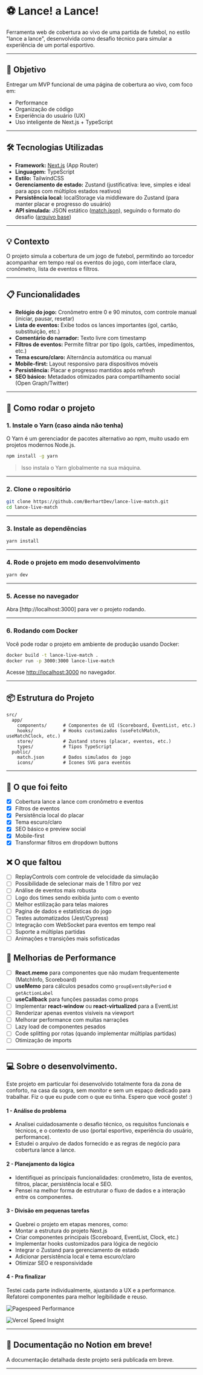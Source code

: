 # ⚽ Lance! a Lance! 

Ferramenta web de cobertura ao vivo de uma partida de futebol, no estilo "lance a lance", desenvolvida como desafio técnico para simular a experiência de um portal esportivo.

---

## 🎯 Objetivo

Entregar um MVP funcional de uma página de cobertura ao vivo, com foco em:
- Performance
- Organização de código
- Experiência do usuário (UX)
- Uso inteligente de Next.js + TypeScript

---
## 🛠️ Tecnologias Utilizadas

- **Framework:** [Next.js](https://nextjs.org/) (App Router)
- **Linguagem:** TypeScript
- **Estilo:** TailwindCSS
- **Gerenciamento de estado:** Zustand (justificativa: leve, simples e ideal para apps com múltiplos estados reativos)
- **Persistência local:** localStorage via middleware do Zustand (para manter placar e progresso do usuário)
- **API simulada:** JSON estático ([match.json](public/match.json)), seguindo o formato do desafio ([arquivo base](https://drive.google.com/file/d/1-H3zGxtHU6eyfasjAXnKx1JwhS_nEejg/view?usp=sharing))

---

## 💡 Contexto

O projeto simula a cobertura de um jogo de futebol, permitindo ao torcedor acompanhar em tempo real os eventos do jogo, com interface clara, cronômetro, lista de eventos e filtros.

---


## 📋 Funcionalidades

- **Relógio do jogo:** Cronômetro entre 0 e 90 minutos, com controle manual (iniciar, pausar, resetar)
- **Lista de eventos:** Exibe todos os lances importantes (gol, cartão, substituição, etc.)
- **Comentário do narrador:** Texto livre com timestamp
- **Filtros de eventos:** Permite filtrar por tipo (gols, cartões, impedimentos, etc.)
- **Tema escuro/claro:** Alternância automática ou manual
- **Mobile-first:** Layout responsivo para dispositivos móveis
- **Persistência:** Placar e progresso mantidos após refresh
- **SEO básico:** Metadados otimizados para compartilhamento social (Open Graph/Twitter)
---


## 🚀 Como rodar o projeto

### 1. Instale o Yarn (caso ainda não tenha)

O Yarn é um gerenciador de pacotes alternativo ao npm, muito usado em projetos modernos Node.js.

```bash
npm install -g yarn
```
> Isso instala o Yarn globalmente na sua máquina.

---

### 2. Clone o repositório

```bash
git clone https://github.com/BerhartDev/lance-live-match.git
cd lance-live-match
```

---

### 3. Instale as dependências

```bash
yarn install
```

---

### 4. Rode o projeto em modo desenvolvimento

```bash
yarn dev
```

---

### 5. Acesse no navegador

Abra [http://localhost:3000] para ver o projeto rodando.

---

### 6. Rodando com Docker

Você pode rodar o projeto em ambiente de produção usando Docker:

```bash
docker build -t lance-live-match .
docker run -p 3000:3000 lance-live-match
```

Acesse [http://localhost:3000](http://localhost:3000) no navegador.

---

## 📦 Estrutura do Projeto

```
src/
  app/
    components/      # Componentes de UI (Scoreboard, EventList, etc.)
    hooks/           # Hooks customizados (useFetchMatch, useMatchClock, etc.)
    store/           # Zustand stores (placar, eventos, etc.)
    types/           # Tipos TypeScript
  public/
    match.json       # Dados simulados do jogo
    icons/           # Ícones SVG para eventos
```

---

## 📝 O que foi feito

- [x] Cobertura lance a lance com cronômetro e eventos
- [x] Filtros de eventos
- [x] Persistência local do placar
- [x] Tema escuro/claro
- [x] SEO básico e preview social
- [x] Mobile-first
- [x] Transformar filtros em dropdown buttons

## ❌ O que faltou 

- [ ] ReplayControls com controle de velocidade da simulação
- [ ] Possibilidade de selecionar mais de 1 filtro por vez   
- [ ] Análise de eventos mais robusta
- [ ] Logo dos times sendo exibida junto com o evento
- [ ] Melhor estilização para telas maiores
- [ ] Pagina de dados e estatísticas do jogo 
- [ ] Testes automatizados (Jest/Cypress)
- [ ] Integração com WebSocket para eventos em tempo real
- [ ] Suporte a múltiplas partidas
- [ ] Animações e transições mais sofisticadas

## 🚀 Melhorias de Performance

- [ ] **React.memo** para componentes que não mudam frequentemente (MatchInfo, Scoreboard)
- [ ] **useMemo** para cálculos pesados como `groupEventsByPeriod` e `getActionLabel`
- [ ] **useCallback** para funções passadas como props
- [ ] Implementar **react-window** ou **react-virtualized** para a EventList
- [ ] Renderizar apenas eventos visíveis na viewport
- [ ] Melhorar performance com muitas narrações
- [ ] Lazy load de componentes pesados
- [ ] Code splitting por rotas (quando implementar múltiplas partidas)
- [ ] Otimização de imports
---

##  💻 Sobre o desenvolvimento.

Este projeto em particular foi desenvolvido totalmente fora da zona de conforto, na casa da sogra, sem monitor e sem um espaço dedicado para trabalhar. Fiz o que eu pude com o que eu tinha. Espero que você goste! :)

#### 1 - Análise do problema
* Analisei cuidadosamente o desafio técnico, os requisitos funcionais e técnicos, e o contexto de uso (portal esportivo, experiência do usuário, performance).
* Estudei o arquivo de dados fornecido e as regras de negócio para cobertura lance a lance.
#### 2 - Planejamento da lógica
* Identifiquei as principais funcionalidades: cronômetro, lista de eventos, filtros, placar, persistência local e SEO.
* Pensei na melhor forma de estruturar o fluxo de dados e a interação entre os componentes.
#### 3 - Divisão em pequenas tarefas
* Quebrei o projeto em etapas menores, como:
* Montar a estrutura do projeto Next.js
* Criar componentes principais (Scoreboard, EventList, Clock, etc.)
* Implementar hooks customizados para lógica de negócio
* Integrar o Zustand para gerenciamento de estado
* Adicionar persistência local e tema escuro/claro
* Otimizar SEO e responsividade
#### 4 - Pra finalizar
Testei cada parte individualmente, ajustando a UX e a performance.
Refatorei componentes para melhor legibilidade e reuso.

![Pagespeed Performance](./public/pagespeed.png)



![Vercel Speed Insight](./public/vercel-speedinsight.png)

---

## 🚨 Documentação no Notion em breve!

A documentação detalhada deste projeto será publicada em breve.

---
